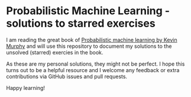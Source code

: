 # Probabilistic Machine Learning - solutions to starred exercises
I am reading the great book of [Probabilistic machine learning by Kevin Murphy](https://probml.github.io/pml-book/book1.html) and will use this repository to document my solutions to the unsolved (starred) exercies in the book. 

As these are my personal solutions, they might not be perfect. I hope this turns out to be a helpful resource and I welcome any feedback or extra contributions via GitHub issues and pull requests.

Happy learning!


